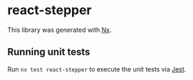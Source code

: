 # react-stepper

This library was generated with [Nx](https://nx.dev).

## Running unit tests

Run `nx test react-stepper` to execute the unit tests via [Jest](https://jestjs.io).
